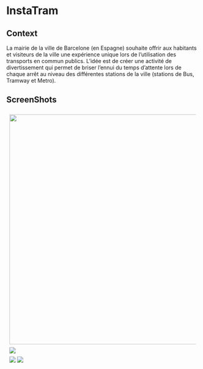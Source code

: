 <h1> InstaTram  </h1>
<h2> Context </h2>

<p>La mairie de la ville de Barcelone (en Espagne) souhaite offrir aux habitants et visiteurs de la 
ville une expérience unique lors de l’utilisation  des transports en commun publics.  L’idée est 
de créer une activité de divertissement qui permet de briser l’ennui du temps d’attente lors de 
chaque arrêt au niveau des différentes stations de la ville  (stations de Bus, Tramway et Metro).</p>

<h2> ScreenShots</h2>
<div class="row" style=" display: flex;flex-wrap: wrap;padding: 0 4px;">
  <div class="column" style="flex: 50%;
  padding: 0 4px">
    <img src="https://user-images.githubusercontent.com/71210522/120118816-d18e0c00-c194-11eb-8f5d-d8e96583cde8.jpg" style=" margin-top: 8px;
  vertical-align: middle" hight="500" width="600">
    <img src="https://user-images.githubusercontent.com/71210522/120118828-e79bcc80-c194-11eb-9c87-b0a7e02ad501.jpg" style=" margin-top: 8px;
  vertical-align: middle">
  </div>
  <div class="column" style="flex: 50%;
  padding: 0 4px;">
    <img src="https://user-images.githubusercontent.com/71210522/120118830-e8346300-c194-11eb-8b77-770a06dd994e.jpg" style=" margin-top: 8px;
  vertical-align: middle">
    <img src="https://user-images.githubusercontent.com/71210522/120118833-e9659000-c194-11eb-9d41-2b01cd1d2004.jpg" style=" margin-top: 8px;
  vertical-align: middle">
  </div>
</div>


